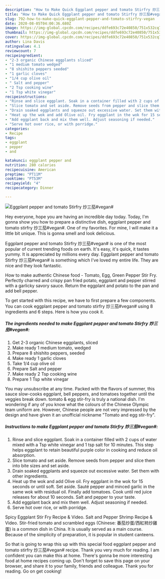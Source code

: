 ```yaml
---
description: "How to Make Quick Eggplant pepper and tomato Stirfry 炒三茄#vegan#"
title: "How to Make Quick Eggplant pepper and tomato Stirfry 炒三茄#vegan#"
slug: 792-how-to-make-quick-eggplant-pepper-and-tomato-stirfry-vegan
date: 2020-08-05T04:00:36.680Z
image: https://img-global.cpcdn.com/recipes/ddfe693c72e40850/751x532cq70/eggplant-pepper-and-tomato-stirfry-炒三茄vegan-recipe-main-photo.jpg
thumbnail: https://img-global.cpcdn.com/recipes/ddfe693c72e40850/751x532cq70/eggplant-pepper-and-tomato-stirfry-炒三茄vegan-recipe-main-photo.jpg
cover: https://img-global.cpcdn.com/recipes/ddfe693c72e40850/751x532cq70/eggplant-pepper-and-tomato-stirfry-炒三茄vegan-recipe-main-photo.jpg
author: Lina Davis
ratingvalue: 4.1
reviewcount: 7
recipeingredient:
- "2-3 organic Chinese eggplants sliced"
- "1 medium tomato wedged"
- "8 shishito peppers seeded"
- "1 garlic cloves"
- "1/4 cup olive oil"
- " Salt and pepper"
- "2 Tsp cooking wine"
- "1 Tsp white vinegar"
recipeinstructions:
- "Rinse and slice eggplant. Soak in a container filled with 2 cups of water mixed with a Tsp white vinegar and 1 tsp salt for 10 minutes. This step helps eggplant to retain beautiful purple color in cooking and reduce oil absorption."
- "Slice tomato and set aside. Remove seeds from pepper and slice them into bite sizes and set aside."
- "Drain soaked eggplants and squeeze out excessive water. Set them with other ingredients."
- "Heat up the wok and add Olive oil. Fry eggplant in the wok for 15 seconds or until soft. Set aside. Sauté pepper and minced garlic in the same wok with residual oil. Finally add tomatoes. Cook until red juice releases for about 10 seconds. Salt and pepper to your taste."
- "Add eggplant back and mix them well. Adjust seasoning if needed."
- "Serve hot over rice, or with porridge."
categories:
- Recipe
tags:
- eggplant
- pepper
- and

katakunci: eggplant pepper and 
nutrition: 280 calories
recipecuisine: American
preptime: "PT11M"
cooktime: "PT53M"
recipeyield: "4"
recipecategory: Dinner

---
```



![Eggplant pepper and tomato Stirfry 炒三茄#vegan#](https://img-global.cpcdn.com/recipes/ddfe693c72e40850/751x532cq70/eggplant-pepper-and-tomato-stirfry-炒三茄vegan-recipe-main-photo.jpg)

Hey everyone, hope you are having an incredible day today. Today, I'm gonna show you how to prepare a distinctive dish, eggplant pepper and tomato stirfry 炒三茄#vegan#. One of my favorites. For mine, I will make it a little bit unique. This is gonna smell and look delicious.

Eggplant pepper and tomato Stirfry 炒三茄#vegan# is one of the most popular of current trending foods on earth. It's easy, it's quick, it tastes yummy. It is appreciated by millions every day. Eggplant pepper and tomato Stirfry 炒三茄#vegan# is something which I've loved my entire life. They are nice and they look fantastic.

How to make authentic Chinese food - Tomato, Egg, Green Pepper Stir Fry. Perfectly charred and crispy pan fried potato, eggplant and pepper stirred with a garlicky savory sauce. Return the eggplant and potato to the pan and add bell pepper.


To get started with this recipe, we have to first prepare a few components. You can cook eggplant pepper and tomato stirfry 炒三茄#vegan# using 8 ingredients and 6 steps. Here is how you cook it.

<!--inarticleads1-->

##### The ingredients needed to make Eggplant pepper and tomato Stirfry 炒三茄#vegan#:

1. Get 2-3 organic Chinese eggplants, sliced
1. Make ready 1 medium tomato, wedged
1. Prepare 8 shishito peppers, seeded
1. Make ready 1 garlic cloves
1. Take 1/4 cup olive oil
1. Prepare  Salt and pepper
1. Make ready 2 Tsp cooking wine
1. Prepare 1 Tsp white vinegar


You may unsubscribe at any time. Packed with the flavors of summer, this sauce slow-cooks eggplant, bell peppers, and tomatoes together until the veggies break down. tomato &amp; egg stir-fry is truly a national dish. I&#39;m wondering if any of you know what the colours of the Chinese Olympic team uniform are. However, Chinese people are not very impressed by the design and have given it an unofficial nickname &#34;Tomato and egg stir-fry&#34;. 

<!--inarticleads2-->

##### Instructions to make Eggplant pepper and tomato Stirfry 炒三茄#vegan#:

1. Rinse and slice eggplant. Soak in a container filled with 2 cups of water mixed with a Tsp white vinegar and 1 tsp salt for 10 minutes. This step helps eggplant to retain beautiful purple color in cooking and reduce oil absorption.
1. Slice tomato and set aside. Remove seeds from pepper and slice them into bite sizes and set aside.
1. Drain soaked eggplants and squeeze out excessive water. Set them with other ingredients.
1. Heat up the wok and add Olive oil. Fry eggplant in the wok for 15 seconds or until soft. Set aside. Sauté pepper and minced garlic in the same wok with residual oil. Finally add tomatoes. Cook until red juice releases for about 10 seconds. Salt and pepper to your taste.
1. Add eggplant back and mix them well. Adjust seasoning if needed.
1. Serve hot over rice, or with porridge.


Spicy Eggplant Stir Fry Recipe &amp; Video. Salt and Pepper Shrimp Recipe &amp; Video. Stir-fried tomato and scrambled eggs (Chinese: 番茄炒蛋/西紅柿炒雞蛋) is a common dish in China. It is usually served as a main course. Because of the simplicity of preparation, it is popular in student canteens. 

So that is going to wrap this up with this special food eggplant pepper and tomato stirfry 炒三茄#vegan# recipe. Thank you very much for reading. I am confident you can make this at home. There's gonna be more interesting food at home recipes coming up. Don't forget to save this page on your browser, and share it to your family, friends and colleague. Thank you for reading. Go on get cooking!
